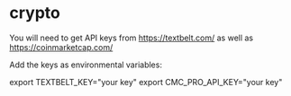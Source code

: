 # crypto

You will need to get API keys from https://textbelt.com/
as well as https://coinmarketcap.com/

Add the keys as environmental variables:

export TEXTBELT_KEY="your key"
export CMC_PRO_API_KEY="your key"

